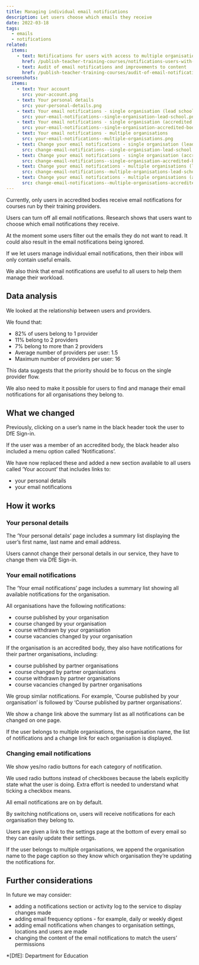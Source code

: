 ```yaml
---
title: Managing individual email notifications
description: Let users choose which emails they receive
date: 2022-03-18
tags:
  - emails
  - notifications
related:
  items:
    - text: Notifications for users with access to multiple organisations
      href: /publish-teacher-training-courses/notifications-users-with-multiple-organisation-access/
    - text: Audit of email notifications and improvements to content
      href: /publish-teacher-training-courses/audit-of-email-notifications-and-improvements-to-content/
screenshots:
  items:
    - text: Your account
      src: your-account.png
    - text: Your personal details
      src: your-personal-details.png
    - text: Your email notifications - single organisation (lead school)
      src: your-email-notifications--single-organisation-lead-school.png
    - text: Your email notifications - single organisation (accredited body)
      src: your-email-notifications--single-organisation-accredited-body.png
    - text: Your email notifications - multiple organisations
      src: your-email-notifications--multiple-organisations.png
    - text: Change your email notifications - single organisation (lead school)
      src: change-email-notifications--single-organisation-lead-school.png
    - text: Change your email notifications - single organisation (accredited body)
      src: change-email-notifications--single-organisation-accredited-body.png
    - text: Change your email notifications - multiple organisations (lead school)
      src: change-email-notifications--multiple-organisations-lead-school.png
    - text: Change your email notifications - multiple organisations (accredited body)
      src: change-email-notifications--multiple-organisations-accredited-body.png
---
```


Currently, only users in accredited bodies receive email notifications for courses run by their training providers.

Users can turn off all email notifications. Research shows that users want to choose which email notifications they receive.

At the moment some users filter out the emails they do not want to read. It could also result in the email notifications being ignored.

If we let users manage individual email notifications, then their inbox will only contain useful emails.

We also think that email notifications are useful to all users to help them manage their workload.

## Data analysis

We looked at the relationship between users and providers.

We found that:

- 82% of users belong to 1 provider
- 11% belong to 2 providers
- 7% belong to more than 2 providers
- Average number of providers per user: 1.5
- Maximum number of providers per user: 16

This data suggests that the priority should be to focus on the single provider flow.

We also need to make it possible for users to find and manage their email notifications for all organisations they belong to.

## What we changed

Previously, clicking on a user’s name in the black header took the user to DfE Sign-in.

If the user was a member of an accredited body, the black header also included a menu option called ‘Notifications’.

We have now replaced these and added a new section available to all users called ‘Your account’ that includes links to:

- your personal details
- your email notifications

## How it works

### Your personal details

The ‘Your personal details’ page includes a summary list displaying the user’s first name, last name and email address.

Users cannot change their personal details in our service, they have to change them via DfE Sign-in.

### Your email notifications

The ‘Your email notifications’ page includes a summary list showing all available notifications for the organisation.

All organisations have the following notifications:

- course published by your organisation
- course changed by your organisation
- course withdrawn by your organisation
- course vacancies changed by your organisation

If the organisation is an accredited body, they also have notifications for their partner organisations, including:

- course published by partner organisations
- course changed by partner organisations
- course withdrawn by partner organisations
- course vacancies changed by partner organisations

We group similar notifications. For example, ‘Course published by your organisation’ is followed by ‘Course published by partner organisations’.

We show a change link above the summary list as all notifications can be changed on one page.

If the user belongs to multiple organisations, the organisation name, the list of notifications and a change link for each organisation is displayed.

### Changing email notifications

We show yes/no radio buttons for each category of notification.

We used radio buttons instead of checkboxes because the labels explicitly state what the user is doing. Extra effort is needed to understand what ticking a checkbox means.

All email notifications are on by default.

By switching notifications on, users will receive notifications for each organisation they belong to.

Users are given a link to the settings page at the bottom of every email so they can easily update their settings.

If the user belongs to multiple organisations, we append the organisation name to the page caption so they know which organisation they’re updating the notifications for.

## Further considerations

In future we may consider:

- adding a notifications section or activity log to the service to display changes made
- adding email frequency options - for example, daily or weekly digest
- adding email notifications when changes to organisation settings, locations and users are made
- changing the content of the email notifications to match the users’ permissions

*[DfE]: Department for Education
